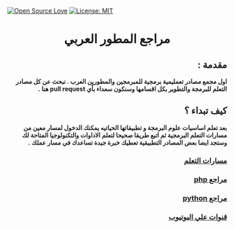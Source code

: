 [![Open Source Love](https://badges.frapsoft.com/os/v1/open-source.svg?v=103)](https://github.com/ellerbrock/open-source-badges/)
[![License: MIT](https://img.shields.io/badge/License-MIT-green.svg)](https://opensource.org/licenses/MIT)
# <div dir="rtl" style="text-align:center;"> مراجع المطور العربي</div> 

##  <div dir="rtl">مقدمة :</div> 
**<div dir="rtl">اول مجمع مصادر تعمليمية برمجية للمبرمجين والمطورين العرب . نبحث عن كل مصادر التعلم للبرمجة والتطوير بكل اقسامها وسنكون سعداء بأي pull request هنا .</div>**
##  <div dir="rtl">كيف تبداء ؟</div> 
**<div dir="rtl">بعد تعلم اساسيات علوم البرمجة و تطبيقاتها الحياتيه يمكنك الدخول لمسار معين من مسارات التعلم البرمجية ثم اتبع طريقا صحيحا لتعلم الاداوات والتكنولوجيا المتاحة لك وستجد ايضا بعض المصادر التطبيقية تعطيك خبرة جيدة تساعدك في مسار عملك .</div>**

### [<div dir="rtl"> مسارات التعلم </div>](./topics/learn-paths.md)
### [<div dir="rtl"> مراجع php</div>](./php)
### [<div dir="rtl"> مراجع python</div>](./python)
### [<div dir="rtl"> قنوات علي اليوتيوب</div>](./youtube-channels)
